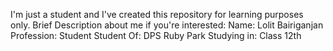 I'm just a student and I've created this repository for learning purposes only.
Brief Description about me if you're interested:
Name: Lolit Bairiganjan
Profession: Student
Student Of: DPS Ruby Park
Studying in: Class 12th
